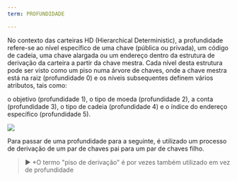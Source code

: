 ```yaml
---
term: PROFUNDIDADE

---
```

No contexto das carteiras HD (Hierarchical Deterministic), a profundidade refere-se ao nível específico de uma chave (pública ou privada), um código de cadeia, uma chave alargada ou um endereço dentro da estrutura de derivação da carteira a partir da chave mestra. Cada nível desta estrutura pode ser visto como um piso numa árvore de chaves, onde a chave mestra está na raiz (profundidade 0) e os níveis subsequentes definem vários atributos, tais como:

o objetivo (profundidade 1), o tipo de moeda (profundidade 2), a conta (profundidade 3), o tipo de cadeia (profundidade 4) e o índice do endereço específico (profundidade 5).

![](../../dictionnaire/assets/18.webp)

Para passar de uma profundidade para a seguinte, é utilizado um processo de derivação de um par de chaves pai para um par de chaves filho.

> ► *O termo "piso de derivação" é por vezes também utilizado em vez de profundidade